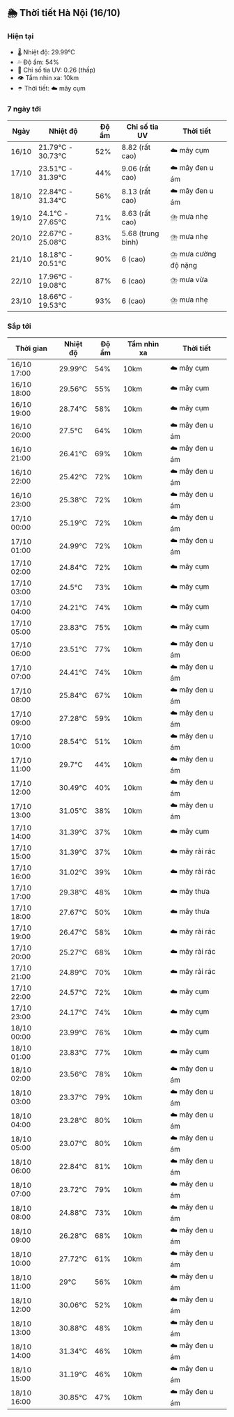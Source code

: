 ## 🌦️ Thời tiết Hà Nội (16/10)

### Hiện tại

- 🌡️ Nhiệt độ: 29.99℃
- 💦 Độ ẩm: 54%
- 🌟 Chỉ số tia UV: 0.26 (thấp)
- 👁️ Tầm nhìn xa: 10km
- ☂️ Thời tiết: ☁️ mây cụm

### 7 ngày tới

| Ngày | Nhiệt độ | Độ ẩm | Chỉ số tia UV | Thời tiết |
| --- | --- | --- | --- | --- |
| 16/10 | 21.79℃ - 30.73℃ | 52% | 8.82 (rất cao) | ☁️ mây cụm |
| 17/10 | 23.51℃ - 31.39℃ | 44% | 9.06 (rất cao) | ☁️ mây đen u ám |
| 18/10 | 22.84℃ - 31.34℃ | 56% | 8.13 (rất cao) | ☁️ mây đen u ám |
| 19/10 | 24.1℃ - 27.65℃ | 71% | 8.63 (rất cao) | ⛈️ mưa nhẹ |
| 20/10 | 22.67℃ - 25.08℃ | 83% | 5.68 (trung bình) | ⛈️ mưa nhẹ |
| 21/10 | 18.18℃ - 20.51℃ | 90% | 6 (cao) | ⛈️ mưa cường độ nặng |
| 22/10 | 17.96℃ - 19.08℃ | 87% | 6 (cao) | ⛈️ mưa vừa |
| 23/10 | 18.66℃ - 19.53℃ | 93% | 6 (cao) | ⛈️ mưa nhẹ |

### Sắp tới

| Thời gian | Nhiệt độ | Độ ẩm | Tầm nhìn xa | Thời tiết |
| --- | --- | --- | --- | --- |
| 16/10 17:00 | 29.99℃ | 54% | 10km | ☁️ mây cụm |
| 16/10 18:00 | 29.56℃ | 55% | 10km | ☁️ mây cụm |
| 16/10 19:00 | 28.74℃ | 58% | 10km | ☁️ mây cụm |
| 16/10 20:00 | 27.5℃ | 64% | 10km | ☁️ mây đen u ám |
| 16/10 21:00 | 26.41℃ | 69% | 10km | ☁️ mây đen u ám |
| 16/10 22:00 | 25.42℃ | 72% | 10km | ☁️ mây đen u ám |
| 16/10 23:00 | 25.38℃ | 72% | 10km | ☁️ mây đen u ám |
| 17/10 00:00 | 25.19℃ | 72% | 10km | ☁️ mây đen u ám |
| 17/10 01:00 | 24.99℃ | 72% | 10km | ☁️ mây đen u ám |
| 17/10 02:00 | 24.84℃ | 72% | 10km | ☁️ mây cụm |
| 17/10 03:00 | 24.5℃ | 73% | 10km | ☁️ mây cụm |
| 17/10 04:00 | 24.21℃ | 74% | 10km | ☁️ mây cụm |
| 17/10 05:00 | 23.83℃ | 75% | 10km | ☁️ mây cụm |
| 17/10 06:00 | 23.51℃ | 77% | 10km | ☁️ mây đen u ám |
| 17/10 07:00 | 24.41℃ | 74% | 10km | ☁️ mây đen u ám |
| 17/10 08:00 | 25.84℃ | 67% | 10km | ☁️ mây đen u ám |
| 17/10 09:00 | 27.28℃ | 59% | 10km | ☁️ mây đen u ám |
| 17/10 10:00 | 28.54℃ | 51% | 10km | ☁️ mây đen u ám |
| 17/10 11:00 | 29.7℃ | 44% | 10km | ☁️ mây đen u ám |
| 17/10 12:00 | 30.49℃ | 40% | 10km | ☁️ mây đen u ám |
| 17/10 13:00 | 31.05℃ | 38% | 10km | ☁️ mây đen u ám |
| 17/10 14:00 | 31.39℃ | 37% | 10km | ☁️ mây cụm |
| 17/10 15:00 | 31.39℃ | 37% | 10km | ☁️ mây rải rác |
| 17/10 16:00 | 31.02℃ | 39% | 10km | ☁️ mây rải rác |
| 17/10 17:00 | 29.38℃ | 48% | 10km | ☁️ mây thưa |
| 17/10 18:00 | 27.67℃ | 50% | 10km | ☁️ mây thưa |
| 17/10 19:00 | 26.47℃ | 58% | 10km | ☁️ mây rải rác |
| 17/10 20:00 | 25.27℃ | 68% | 10km | ☁️ mây rải rác |
| 17/10 21:00 | 24.89℃ | 70% | 10km | ☁️ mây rải rác |
| 17/10 22:00 | 24.57℃ | 72% | 10km | ☁️ mây cụm |
| 17/10 23:00 | 24.17℃ | 74% | 10km | ☁️ mây cụm |
| 18/10 00:00 | 23.99℃ | 76% | 10km | ☁️ mây cụm |
| 18/10 01:00 | 23.83℃ | 77% | 10km | ☁️ mây cụm |
| 18/10 02:00 | 23.56℃ | 78% | 10km | ☁️ mây đen u ám |
| 18/10 03:00 | 23.37℃ | 79% | 10km | ☁️ mây đen u ám |
| 18/10 04:00 | 23.28℃ | 80% | 10km | ☁️ mây đen u ám |
| 18/10 05:00 | 23.07℃ | 80% | 10km | ☁️ mây đen u ám |
| 18/10 06:00 | 22.84℃ | 81% | 10km | ☁️ mây đen u ám |
| 18/10 07:00 | 23.72℃ | 79% | 10km | ☁️ mây đen u ám |
| 18/10 08:00 | 24.88℃ | 73% | 10km | ☁️ mây đen u ám |
| 18/10 09:00 | 26.28℃ | 68% | 10km | ☁️ mây đen u ám |
| 18/10 10:00 | 27.72℃ | 61% | 10km | ☁️ mây đen u ám |
| 18/10 11:00 | 29℃ | 56% | 10km | ☁️ mây đen u ám |
| 18/10 12:00 | 30.06℃ | 52% | 10km | ☁️ mây đen u ám |
| 18/10 13:00 | 30.88℃ | 48% | 10km | ☁️ mây đen u ám |
| 18/10 14:00 | 31.34℃ | 46% | 10km | ☁️ mây đen u ám |
| 18/10 15:00 | 31.19℃ | 46% | 10km | ☁️ mây đen u ám |
| 18/10 16:00 | 30.85℃ | 47% | 10km | ☁️ mây đen u ám |

